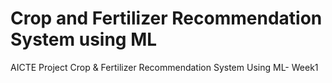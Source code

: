 # Crop and Fertilizer Recommendation System using ML
AICTE Project Crop  &amp; Fertilizer Recommendation System Using ML- Week1
